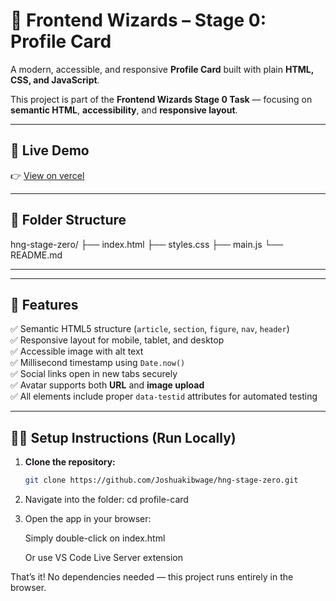 # 🧩 Frontend Wizards – Stage 0: Profile Card

A modern, accessible, and responsive **Profile Card** built with plain **HTML, CSS, and JavaScript**.

This project is part of the **Frontend Wizards Stage 0 Task** — focusing on **semantic HTML**, **accessibility**, and **responsive layout**.

---

## 🚀 Live Demo
👉 [View on vercel]()  

---

## 📁 Folder Structure
hng-stage-zero/
├── index.html
├── styles.css
├── main.js
└── README.md

---


---

## 🧠 Features

✅ Semantic HTML5 structure (`article`, `section`, `figure`, `nav`, `header`)  
✅ Responsive layout for mobile, tablet, and desktop  
✅ Accessible image with alt text  
✅ Millisecond timestamp using `Date.now()`  
✅ Social links open in new tabs securely  
✅ Avatar supports both **URL** and **image upload**  
✅ All elements include proper `data-testid` attributes for automated testing  

---

## 🧑‍💻 Setup Instructions (Run Locally)

1. **Clone the repository:**
   ```bash
   git clone https://github.com/Joshuakibwage/hng-stage-zero.git

2. Navigate into the folder:
    cd profile-card


3. Open the app in your browser:

    Simply double-click on index.html

    Or use VS Code Live Server extension

That’s it! No dependencies needed — this project runs entirely in the browser.